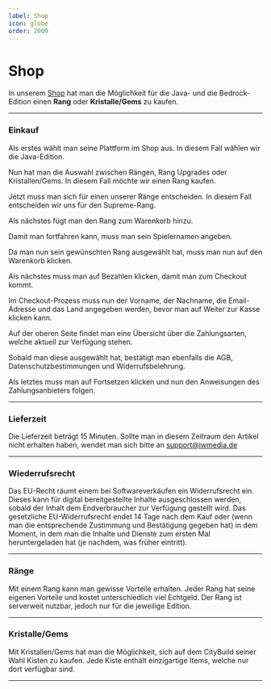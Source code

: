 ```yaml
---
label: Shop
icon: globe
order: 2000
---
```


# Shop

In unserem [Shop](https://shop.opsucht.net/) hat man die Möglichkeit für die Java- und die Bedrock-Edition einen **Rang** oder **Kristalle/Gems** zu kaufen.

---

### Einkauf

Als erstes wählt man seine Plattform im Shop aus. In diesem Fall wählen wir die Java-Edition.

Nun hat man die Auswahl zwischen Rängen, Rang Upgrades oder Kristallen/Gems. In diesem Fall möchte wir einen Rang kaufen.

Jetzt muss man sich für einen unserer Ränge entscheiden. In diesem Fall entscheiden wir uns für den Supreme-Rang.

Als nächstes fügt man den Rang zum Warenkorb hinzu.

Damit man fortfahren kann, muss man sein Spielernamen angeben.

Da man nun sein gewünschten Rang ausgewählt hat, muss man nun auf den Warenkorb klicken.

Als nächstes muss man auf Bezahlen klicken, damit man zum Checkout kommt.

Im Checkout-Prozess muss nun der Vorname, der Nachname, die Email-Adresse und das Land angegeben werden, bevor man auf Weiter zur Kasse klicken kann.

Auf der oberen Seite findet man eine Übersicht über die Zahlungsarten, welche aktuell zur Verfügung stehen.

Sobald man diese ausgewählt hat, bestätigt man ebenfalls die AGB, Datenschutzbestimmungen und Widerrufsbelehrung.

Als letztes muss man auf Fortsetzen klicken und nun den Anweisungen des Zahlungsanbieters folgen.

---

### Lieferzeit

Die Lieferzeit beträgt 15 Minuten. Sollte man in diesem Zeitraum den Artikel nicht erhalten haben, wendet man sich bitte an support@iwmedia.de

---

### Wiederrufsrecht

Das EU-Recht räumt einem bei Softwareverkäufen ein Widerrufsrecht ein. Dieses kann für digital bereitgestellte Inhalte ausgeschlossen werden, sobald der Inhalt dem Endverbraucher zur Verfügung gestellt wird. Das gesetzliche EU-Widerrufsrecht endet 14 Tage nach dem Kauf oder (wenn man die entsprechende Zustimmung und Bestätigung gegeben hat) in dem Moment, in dem man die Inhalte und Dienste zum ersten Mal heruntergeladen hat (je nachdem, was früher eintritt).

---

### Ränge 

Mit einem Rang kann man gewisse Vorteile erhalten. Jeder Rang hat seine eigenen Vorteile und kostet unterschiedlich viel Echtgeld. Der Rang ist serverweit nutzbar, jedoch nur für die jeweilige Edition.

---

### Kristalle/Gems

Mit Kristallen/Gems hat man die Möglichkeit, sich auf dem CityBuild seiner Wahl Kisten zu kaufen. Jede Kiste enthält einzigartige Items, welche nur dort verfügbar sind.

---





